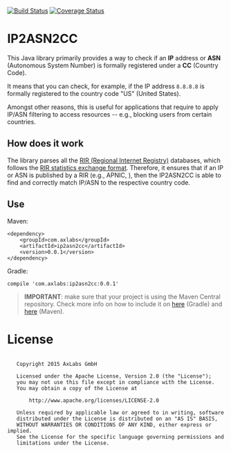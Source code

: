 [![Build Status](https://travis-ci.org/axlabs-team/ip2asn2cc.svg?branch=master)](https://travis-ci.org/axlabs-team/ip2asn2cc) [![Coverage Status](https://coveralls.io/repos/github/axlabs-team/ip2asn2cc/badge.svg?branch=master)](https://coveralls.io/github/axlabs-team/ip2asn2cc?branch=master)

# IP2ASN2CC

This Java library primarily provides a way to check if an **IP** address or **ASN** (Autonomous System Number) is 
formally registered under a **CC** (Country Code).

It means that you can check, for example, if the IP address `8.8.8.8` is formally registered to the country code "US" (United States).

Amongst other reasons, this is useful for applications that require to apply IP/ASN filtering to access resources -- e.g., blocking users from certain countries.

## How does it work

The library parses all the [RIR (Regional Internet Registry)](https://en.wikipedia.org/wiki/Regional_Internet_registry) databases, which 
follows the [RIR statistics exchange format](https://www.apnic.net/about-apnic/corporate-documents/documents/resource-guidelines/rir-statistics-exchange-format/). 
Therefore, it ensures that if an IP or ASN is published by a RIR (e.g., APNIC, ), then the IP2ASN2CC is able to find and correctly match IP/ASN to the respective country code.

## Use

Maven:

```
<dependency>
    <groupId>com.axlabs</groupId>
    <artifactId>ip2asn2cc</artifactId>
    <version>0.0.1</version>
</dependency>
```

Gradle:

```
compile 'com.axlabs:ip2asn2cc:0.0.1'
```

> **IMPORTANT**: make sure that your project is using the Maven Central repository. Check more info on how to include it on [here](https://docs.gradle.org/current/userguide/dependency_management_for_java_projects.html) (Gradle) and [here](https://maven.apache.org/guides/introduction/introduction-to-repositories.html) (Maven). 

# License

```

   Copyright 2015 AxLabs GmbH
   
   Licensed under the Apache License, Version 2.0 (the "License");
   you may not use this file except in compliance with the License.
   You may obtain a copy of the License at
   
       http://www.apache.org/licenses/LICENSE-2.0
       
   Unless required by applicable law or agreed to in writing, software
   distributed under the License is distributed on an "AS IS" BASIS,
   WITHOUT WARRANTIES OR CONDITIONS OF ANY KIND, either express or implied.
   See the License for the specific language governing permissions and
   limitations under the License.
   
```